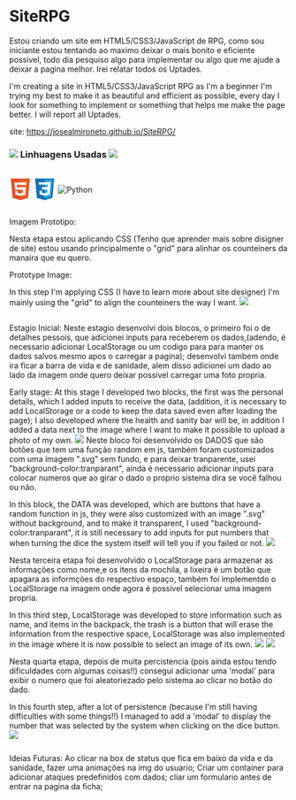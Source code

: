 # SiteRPG
Estou criando um site em HTML5/CSS3/JavaScript de RPG, como sou iniciante estou tentando ao maximo deixar o mais bonito e eficiente possivel, todo dia pesquiso algo para implementar ou algo que me ajude a deixar a pagina melhor. Irei relatar todos os Uptades.

I'm creating a site in HTML5/CSS3/JavaScript RPG as I'm a beginner I'm trying my best to make it as beautiful and efficient as possible, every day I look for something to implement or something that helps me make the page better. I will report all Uptades.

site: https://josealmironeto.github.io/SiteRPG/

### <img src="https://media4.giphy.com/media/Kfl09udXYhbjajJwEt/giphy.gif" width="45"> Linhuagens Usadas <img src="https://media4.giphy.com/media/Kfl09udXYhbjajJwEt/giphy.gif" width="45">   
</div>
  <div style="display: inline_block"><br>
  <img align="center" alt="HTML" height="40" width="40" src="https://raw.githubusercontent.com/devicons/devicon/master/icons/html5/html5-original.svg">
  <img align="center" alt="CSS" height="40" width="40" src="https://raw.githubusercontent.com/devicons/devicon/master/icons/css3/css3-original.svg">
  <img align="center" alt="Python" height="40" width="40" src="https://user-images.githubusercontent.com/97368866/149786904-6491de9e-be69-40b7-be48-e135d5ae92cf.png">
  
##
  Imagem Prototipo:
  
  Nesta etapa estou aplicando CSS (Tenho que aprender mais sobre disigner de site) estou usando principalmente o "grid" para alinhar os counteiners da manaira que eu quero.

  Prototype Image:
  
  In this step I'm applying CSS (I have to learn more about site designer) I'm mainly using the "grid" to align the counteiners the way I want.
  <img src="https://user-images.githubusercontent.com/97368866/149789289-baed8361-448f-4b78-8b97-20bf9973f4a9.png">
##
  Estagio Inicial:
  Neste estagio desenvolvi dois blocos, o primeiro foi o de detalhes pessois, que adicionei inputs para receberem os dados,(adendo, é necessario adicionar LocalStorage ou um codigo para para manter os dados salvos mesmo apos o carregar a pagina); desenvolvi tambem onde ira ficar a barra de vida e de sanidade, alem disso adicionei um dado ao lado da imagem onde quero deixar possivel carregar uma foto propria.
  
  Early stage:
  At this stage I developed two blocks, the first was the personal details, which I added inputs to receive the data, (addition, it is necessary to add LocalStorage or a code to keep the data saved even after loading the page); I also developed where the health and sanity bar will be, in addition I added a data next to the image where I want to make it possible to upload a photo of my own.
  <img src="https://user-images.githubusercontent.com/97368866/150002678-d3e0fe01-625f-478f-a208-e0a1839e6c9a.png">
   Neste bloco foi desenvolvido os DADOS que são botões que tem uma função random em js, também foram customizados com uma imagem ".svg" sem fundo, e para deixar tranparente, usei "background-color:tranparant", ainda é necessario adicionar inputs para colocar numeros que ao girar o dado o proprio sistema dira se você falhou ou não.
  
  In this block, the DATA was developed, which are buttons that have a random function in js, they were also customized with an image ".svg" without background, and to make it transparent, I used "background-color:tranparant", it is still necessary to add inputs for put numbers that when turning the dice the system itself will tell you if you failed or not.
  <img src="https://user-images.githubusercontent.com/97368866/150002681-25e70c28-9937-4c1c-8ba2-509723d968f4.png">
  
  Nesta terceira etapa foi desenvolvido o LocalStorage para armazenar as informações como nome,e os itens da mochila, a lixeira é um botão que apagara as informções do respectivo espaço, também foi implementdo o LocalStorage na imagem onde agora é possível selecionar uma imagem propria.
  
  In this third step, LocalStorage was developed to store information such as name, and items in the backpack, the trash is a button that will erase the information from the respective space, LocalStorage was also implemented in the image where it is now possible to select an image of its own.
  <img src="https://user-images.githubusercontent.com/97368866/151061305-3a47b34d-a7c0-4895-a92c-14aec2b12445.gif">
  <img src="https://user-images.githubusercontent.com/97368866/151061895-04fb8f27-739e-4f20-9902-1deed13abd3b.gif">
  
  Nesta quarta etapa, depois de muita percistencia (pois ainda estou tendo dificuldades com algumas coisas!!) consegui adicionar uma 'modal' para exibir o numero que foi aleatoriezado pelo sistema ao clicar no botão do dado.
  
  In this fourth step, after a lot of persistence (because I'm still having difficulties with some things!!) I managed to add a 'modal' to display the number that was selected by the system when clicking on the dice button.
  <img src="https://user-images.githubusercontent.com/97368866/151059770-26bdb734-ac44-450f-9256-04b339a47a97.gif">
  

  
  ###
  Ideias Futuras:
  Ao clicar na box de status que fica em baixo da vida e da sanidade, fazer uma animações na img do usuario;
  Criar um container para adicionar ataques predefinidos com dados;
  cliar um formulario antes de entrar na pagina da ficha;
